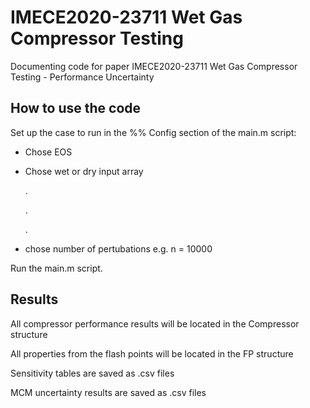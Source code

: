 # IMECE2020-23711 Wet Gas Compressor Testing
Documenting code for paper IMECE2020-23711 Wet Gas Compressor Testing - Performance Uncertainty
  
## How to use the code
Set up the case to run in the %% Config section of the main.m script:
* Chose EOS
* Chose wet or dry input array

  .
  
  .
  
  .
  
*  chose number of pertubations e.g. n = 10000
  
  Run the main.m script.

## Results
All compressor performance results will be located in the Compressor structure

All properties from the flash points will be located in the FP structure

Sensitivity tables are saved as .csv files

MCM uncertainty results are saved as .csv files


